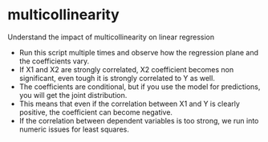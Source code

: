 # multicollinearity
Understand the impact of multicollinearity on linear regression


- Run this script multiple times and observe how the regression plane and the coefficients vary.
- If X1 and X2 are strongly correlated, X2 coefficient becomes non significant, even tough it is strongly correlated to Y as well.
- The coefficients are conditional, but if you use the model for predictions, you will get the joint distribution.
- This means that even if the correlation between X1 and Y is clearly positive, the coefficient can become negative.
- If the correlation between dependent variables is too strong, we run into numeric issues for least squares.
